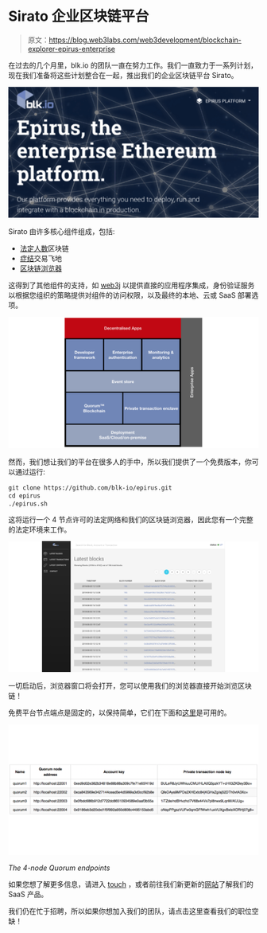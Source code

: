 # Sirato 企业区块链平台

> 原文：<https://blog.web3labs.com/web3development/blockchain-explorer-epirus-enterprise>

在过去的几个月里，blk.io 的团队一直在努力工作。我们一直致力于一系列计划，现在我们准备将这些计划整合在一起，推出我们的企业区块链平台 Sirato。

![Epirus Enterprise Blockchain Platform](img/9efee43ac86a0dd97bea77aa8d0524c0.png)

Sirato 由许多核心组件组成，包括:

*   [法定人数](https://github.com/jpmorganchase/quorum)区块链
*   [症结](https://github.com/blk-io/crux)交易飞地
*   [区块链浏览器](https://github.com/blk-io/blk-explorer-free/)

这得到了其他组件的支持，如 [web3j](https://web3j.io/) 以提供直接的应用程序集成，身份验证服务以根据您组织的策略提供对组件的访问权限，以及最终的本地、云或 SaaS 部署选项。

![Epirus Enterprise Blockchain Platform Blog (2)](img/4c641362e365536d7dbce63e743c40a2.png)

然而，我们想让我们的平台在很多人的手中，所以我们提供了一个免费版本，你可以通过运行:

```
git clone https://github.com/blk-io/epirus.git
cd epirus
./epirus.sh
```

这将运行一个 4 节点许可的法定网络和我们的区块链浏览器，因此您有一个完整的法定环境来工作。

![4-node permissioned Quorum network, and Epirus Blockchain Explorer](img/cb51738490fdb756422cb633c92bfdcd.png)

一切启动后，浏览器窗口将会打开，您可以使用我们的浏览器直接开始浏览区块链！

免费平台节点端点是固定的，以保持简单，它们在下面和[这里](https://github.com/blk-io/epirus#getting-started)是可用的。

![The 4-node Quorum endpoints](img/e2a7cab57d7dcea7f91ef75657fd7707.png)

*The 4-node Quorum endpoints*

如果您想了解更多信息，请进入 [touch](mailto:hi@blk.io) ，或者前往我们新更新的[网站](https://blk.io/)了解我们的 SaaS 产品。

我们仍在忙于招聘，所以如果你想加入我们的团队，请点击这里查看我们的职位空缺！